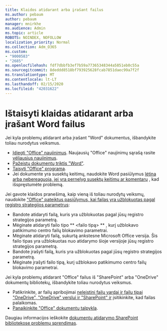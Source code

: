 ```yaml
---
title: Klaidos atidarant arba įrašant failus
ms.author: pebaum
author: pebaum
manager: mnirkhe
ms.audience: Admin
ms.topic: article
ROBOTS: NOINDEX, NOFOLLOW
localization_priority: Normal
ms.collection: Adm_O365
ms.custom:
- "9000583"
- "2685"
ms.openlocfilehash: fdf7dbbfb3ef7b59a77365348344a5851eb0c55a
ms.sourcegitcommit: 8deddd8518bf793925628fcab7851daec99a7f2f
ms.translationtype: MT
ms.contentlocale: lt-LT
ms.lasthandoff: 02/15/2020
ms.locfileid: "42031622"
---
```

# <a name="resolve-errors-opening-or-saving-word-files"></a>Ištaisyti klaidas atidarant arba įrašant Word failus

Jei kyla problemų atidarant arba įrašant "Word" dokumentus, išbandykite toliau nurodytus veiksmus.

- [Įdiegti "Office" naujinimus](https://support.office.com/article/2ab296f3-7f03-43a2-8e50-46de917611c5). Naujausių "Office" naujinimų sąrašą rasite [vėliausius naujinimus](https://docs.microsoft.com/officeupdates/office-updates-msi).
- [Pažeistų dokumentų triktis "Word"](https://docs.microsoft.com/office/troubleshoot/word/damaged-documents-in-word).
- [Taisyti "Office" programą](https://support.office.com/Article/Repair-an-Office-application-7821d4b6-7c1d-4205-aa0e-a6b40c5bb88b).
- Jei dokumente yra susektų keitimų, naudokite Word pasiūlymus [lėtina arba nebereaguoja, jei yra pernelyg susektų keitimų ar komentarų](https://docs.microsoft.com/en-us/office/troubleshoot/word/word-stops-responding) , kad išspręstumėte problemą.

Jei gavote klaidos pranešimą, kaip vieną iš toliau nurodytų veiksmų, naudokite ["Office" pateiktus pasiūlymus, kai failas yra užblokuotas pagal registro strategijos parametrus](https://docs.microsoft.com/office/troubleshoot/settings/file-blocked-in-office):

- Bandote atidaryti failą, kuris yra užblokuotas pagal jūsų registro strategijos parametrą.
- Mėginate atidaryti failo tipo ** \<failo tipą\> ** , kurį užblokavo patikimumo centro failų blokavimo parametrai.
- Mėginate atidaryti failą, sukurtą ankstesne Microsoft Office versija. Šis failo tipas yra užblokuotas nuo atidarymo šioje versijoje jūsų registro strategijos parametrą.
- Bandote įrašyti failą, kuris yra užblokuotas pagal jūsų registro strategijos parametrą.
- Mėginate įrašyti failo tipą, kurį užblokavo patikimumo centro failų blokavimo parametrai.

Jei kyla problemų atidarant "Office" failus iš "SharePoint" arba "OneDrive" dokumentų bibliotekų, išbandykite toliau nurodytus veiksmus.

- Patikrinkite, ar failų apribojimai [neleistini failų vardai ir failų tipai "OneDrive", "OneDrive" verslui ir "SharePoint" ir](https://support.office.com/article/64883a5d-228e-48f5-b3d2-eb39e07630fa) įsitikinkite, kad failas palaikomas. 
- [Panaikinkite "Office" dokumentų talpyklą](https://support.office.com/article/b1d3765e-d71b-4bb8-99ca-acd22c42995d
). 

Daugiau informacijos ieškokite [dokumentų atidarymo SharePoint bibliotekose problemų sprendimas](https://support.office.com/article/31329fa1-4ad0-47fc-95d8-bb0c5b12a536).